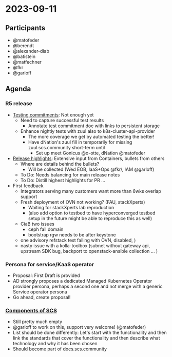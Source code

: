 # 2023-09-11

## Participants
- @matofeder
- @berendt
- @alexander-diab
- @batistein
- @matfechner
- @fkr
- @garloff

## Agenda
### R5 release
* [Testing commitments](https://input.scs.community/R5-test-schedule#): Not enough yet
    * Need to capture successful test results
        * Annotate test commitment doc with links to persistent storage
    * Enhance nightly tests with zuul also to k8s-cluster-api-provider
        * The more coverage we get by automated testing the better!
        * Have dNation's zuul fill in temporarily for missing zuul.scs.community short-term until
            * Set up meet Gonicus @o-otte, dNation @matofeder
* [Release highlights](https://input.scs.community/2023-scs-r5-highlights-collection#): Extensive input from Containers, bullets from others
    * Where are details behind the bullets?
        * Will be collected (Wed EOB, IaaS+Ops @fkr/, IAM @garloff)
    * To Do: Needs balancing for main release notes
    * To Do: Distill highest highlights for PR ...
* First feedback
    * Integrators serving many customers want more than 6wks overlap support
    * Fresh deployment of OVN not working? (FAU, stackXperts)
        * Waiting for stackXperts lab reproduction
        * (also add option to testbed to have hyperconverged testbed setup in the future might be able to reproduce this as well)
    * CiaB two issues
        * ceph fail domain
        * bootstrap rgw needs to be after keystone
    * one advisory refstack test failing with OVN, disabled, )
    * nasty issue with a kolla-toolbox (subnet without gateway api, upstream SDK bug, backport to openstack-ansible collection ... )

### Persona for service/KaaS operator
* Proposal: First Draft is provided
* AD strongly proposes a dedicated Managed Kubernetes Operator provider persona, perhaps a second one and not merge with a generic Service operator persona
* Go ahead, create proposal!


### [Components of SCS](https://input.scs.community/SCS-Components#)
* Still pretty much empty
* @garloff to work on this, support very welcome! (@matofeder)
* List should be done differently: Let's start with the functionality and then link the standards that cover the functionality and then describe what technology and why it has been chosen
* Should become part of docs.scs.community
